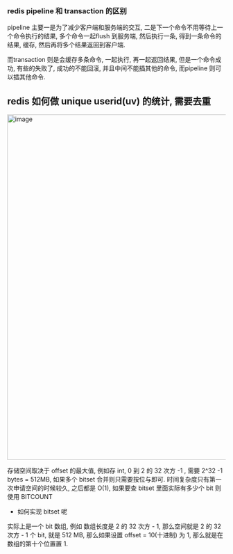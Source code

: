 
### redis pipeline 和 transaction 的区别
pipeline 主要一是为了减少客户端和服务端的交互, 二是下一个命令不用等待上一个命令执行的结果, 多个命令一起flush 到服务端, 然后执行一条, 得到一条命令的结果, 缓存, 然后再将多个结果返回到客户端. 

而transaction 则是会缓存多条命令, 一起执行, 再一起返回结果, 但是一个命令成功, 有些的失败了, 成功的不能回滚, 并且中间不能插其他的命令, 而pipeline 则可以插其他命令.

## redis 如何做 unique userid(uv) 的统计, 需要去重
<img width="794" alt="image" src="https://user-images.githubusercontent.com/20329409/233603506-1e0ae876-d2c1-4caf-9f75-3a040eb062a1.png">

存储空间取决于 offset 的最大值, 例如存 int, 0 到 2 的 32 次方 -1 , 需要 2^32 -1 bytes =  512MB, 如果多个 bitset 合并则只需要按位与即可. 
时间复杂度只有第一次申请空间的时候较久, 之后都是 O(1), 如果要查 bitset 里面实际有多少个 bit 则使用 BITCOUNT

* 如何实现 bitset 呢

实际上是一个 bit 数组, 例如 数组长度是 2 的 32 次方 - 1, 那么空间就是  2 的 32 次方 - 1 个 bit, 就是 512 MB, 那么如果设置 offset = 10(十进制) 为 1, 那么就是在数组的第十个位置置 1. 
